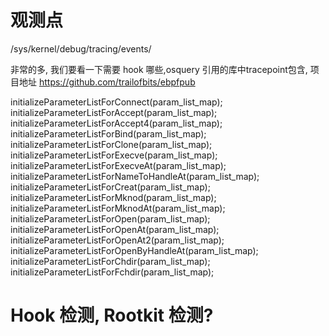# 观测点

/sys/kernel/debug/tracing/events/

非常的多, 我们要看一下需要 hook 哪些,osquery 引用的库中tracepoint包含, 项目地址 https://github.com/trailofbits/ebpfpub

initializeParameterListForConnect(param_list_map);
initializeParameterListForAccept(param_list_map);
initializeParameterListForAccept4(param_list_map);
initializeParameterListForBind(param_list_map);
initializeParameterListForClone(param_list_map);
initializeParameterListForExecve(param_list_map);
initializeParameterListForExecveAt(param_list_map);
initializeParameterListForNameToHandleAt(param_list_map);
initializeParameterListForCreat(param_list_map);
initializeParameterListForMknod(param_list_map);
initializeParameterListForMknodAt(param_list_map);
initializeParameterListForOpen(param_list_map);
initializeParameterListForOpenAt(param_list_map);
initializeParameterListForOpenAt2(param_list_map);
initializeParameterListForOpenByHandleAt(param_list_map);
initializeParameterListForChdir(param_list_map);
initializeParameterListForFchdir(param_list_map);

# Hook 检测, Rootkit 检测?